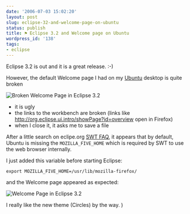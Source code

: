 ```yaml
---
date: '2006-07-03 15:02:20'
layout: post
slug: eclipse-32-and-welcome-page-on-ubuntu
status: publish
title: ⚑ Eclipse 3.2 and Welcome page on Ubuntu
wordpress_id: '138'
tags:
- eclipse
---
```


Eclipse 3.2 is out and it is a great release. :-)

However, the default Welcome page I had on my [Ubuntu](http://www.ubuntu.com/) desktop is
quite broken

![Broken Welcome Page in Eclipse 3.2](/img/broken-welcome-3.2.jpg)

* it is ugly
* the links to the workbench are broken (links like http://org.eclipse.ui.intro/showPage?id=overview open in Firefox)
* when I close it, it asks me to save a file

After a little search on eclipe.org [SWT FAQ](http://www.eclipse.org/swt/faq.php#browserlinux),
it appears that by default, Ubuntu is missing the `MOZILLA_FIVE_HOME` which is required by
SWT to use the web browser internally.

I just added this variable before starting Eclipse:

    export MOZILLA_FIVE_HOME=/usr/lib/mozilla-firefox/

and the Welcome page appeared as expected:

![Welcome Page in Eclipse 3.2](/img/welcome-3.2.jpg)

I really like the new theme (Circles) by the way.
)
